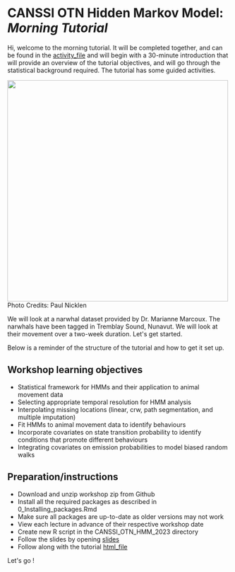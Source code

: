 # CANSSI OTN Hidden Markov Model: *Morning Tutorial*

Hi, welcome to the morning tutorial. It will be completed together, and can be found in the [activity_file](./Activity/Tutorial_Narwhal_morning_activity.Rmd) and will begin with a 30-minute introduction that will provide an overview of the tutorial objectives, and will go through the statistical background required. The tutorial has some guided activities.

<img src="PaulNicklen.jpeg" width="500"> 
Photo Credits: Paul Nicklen 


We will look at a narwhal dataset provided by Dr. Marianne Marcoux. The narwhals have been tagged in Tremblay Sound, Nunavut. We will look at their movement over a two-week duration. Let's get started.

Below is a reminder of the structure of the tutorial and how to get it set up. 
## Workshop learning objectives

- Statistical framework for HMMs and their application to animal movement data
- Selecting appropriate temporal resolution for HMM analysis
- Interpolating missing locations (linear, crw, path segmentation, and multiple imputation)
- Fit HMMs to animal movement data to identify behaviours
- Incorporate covariates on state transition probability to identify conditions that promote different behaviours
- Integrating covariates on emission probabilities to model biased random walks 


## Preparation/instructions

- Download and unzip workshop zip from Github
- Install all the required packages as described in 0_Installing_packages.Rmd
- Make sure all packages are up-to-date as older versions may not work
- View each lecture in advance of their respective workshop date
- Create new R script in the CANSSI_OTN_HMM_2023 directory
- Follow the slides by opening  [slides](./presentation_slides.pdf)
- Follow along with the tutorial [html_file](./Narwhal/Tutorial_Narwhal_morning.html)

Let's go !
